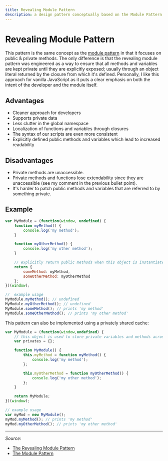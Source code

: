 ```yaml
---
title: Revealing Module Pattern
description: a design pattern conceptually based on the Module Pattern. The only difference is that the *revealing module pattern* was engineered as a way to ensure that all methods and variables are kept private until they are explicitly exposed
---
```


# Revealing Module Pattern

This pattern is the same concept as the [module pattern](/_glossary/MODULE_PATTERN.md) in that it focuses on public & private methods. The only difference is that the revealing module pattern was engineered as a way to ensure that all methods and variables are kept private until they are explicitly exposed; usually through an object literal returned by the closure from which it's defined. Personally, I like this approach for vanilla JavaScript as it puts a clear emphasis on both the intent of the developer and the module itself.

## Advantages

- Cleaner approach for developers
- Supports private data
- Less clutter in the global namespace
- Localization of functions and variables through closures
- The syntax of our scripts are even more consistent
- Explicitly defined public methods and variables which lead to increased readability

## Disadvantages

- Private methods are unaccessible.
- Private methods and functions lose extendability since they are unaccessible (see my comment in the previous bullet point).
- It's harder to patch public methods and variables that are referred to by something private.

## Example

```js
var MyModule = (function(window, undefined) {
    function myMethod() {
        console.log('my method');
    }

    function myOtherMethod() {
        console.log('my other method');
    }

    // explicitly return public methods when this object is instantiated
    return {
        someMethod: myMethod,
        someOtherMethod: myOtherMethod
    };
})(window);

//  example usage
MyModule.myMethod(); // undefined
MyModule.myOtherMethod(); // undefined
MyModule.someMethod(); // prints 'my method'
MyModule.someOtherMethod(); // prints 'my other method'
```

This pattern can also be implemented using a privately shared cache:

```js
var MyModule = (function(window,undefined) {
    // this object is used to store private variables and methods across multiple instantiations
    var privates = {};

    function MyModule() {
        this.myMethod = function myMethod() {
            console.log('my method');
        };

        this.myOtherMethod = function myOtherMethod() {
            console.log('my other method');
        };
    }

    return MyModule;
})(window);

// example usage
var myMod = new MyModule();
myMod.myMethod(); // prints 'my method'
myMod.myOtherMethod(); // prints 'my other method'
```

----------

*Source:*

- [The Revealing Module Pattern](https://carldanley.com/js-revealing-module-pattern/)
- [The Module Pattern](https://carldanley.com/js-module-pattern/#file-module-pattern-example-2-js-L1)
